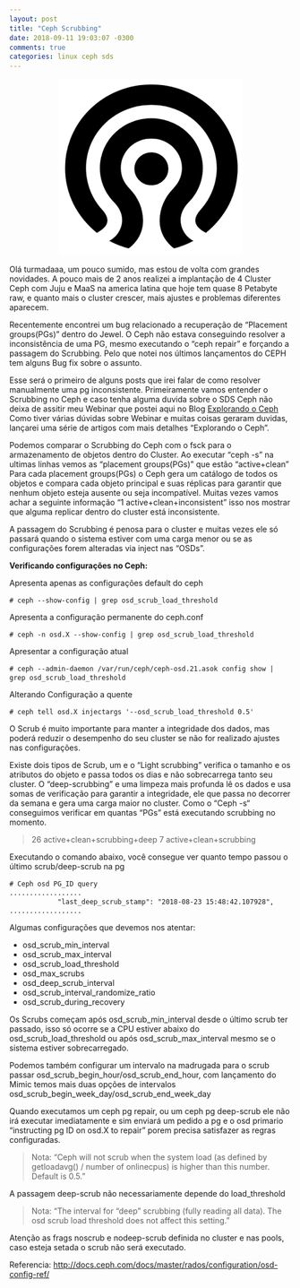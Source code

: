 ```yaml
---
layout: post
title: "Ceph Scrubbing"
date: 2018-09-11 19:03:07 -0300
comments: true
categories: linux ceph sds
---
```


<span style="display:block;text-align:center">![](/images/ceph/ceph.png) </span>

Olá turmadaaa, um pouco sumido, mas estou de volta com grandes novidades. A pouco mais de 2 anos realizei a implantação de 4 Cluster Ceph com Juju e MaaS na america latina que hoje tem quase 8 Petabyte raw, e quanto mais o cluster crescer, mais ajustes e problemas diferentes aparecem.

Recentemente encontrei um bug relacionado a recuperação de “Placement groups(PGs)” dentro do Jewel. O Ceph não estava conseguindo resolver a inconsistência de uma PG, mesmo executando o “ceph repair” e forçando a passagem do Scrubbing. Pelo que notei nos últimos lançamentos do CEPH tem alguns Bug fix sobre o assunto. 

Esse será o primeiro de alguns posts que irei falar de como resolver manualmente uma pg inconsistente. Primeiramente vamos entender o Scrubbing no Ceph e caso tenha alguma duvida sobre o SDS Ceph não deixa de assitir meu Webinar que postei aqui no Blog [Explorando o Ceph](http://brunocarvalho.net/blog/2018/04/03/webinar-explorando-o-ceph/) Como tiver várias dúvidas sobre Webinar e muitas coisas geraram duvidas, lançarei uma série de artigos com mais detalhes “Explorando o Ceph”.

Podemos comparar o Scrubbing do Ceph com o fsck para o armazenamento de objetos dentro do Cluster.
Ao executar “ceph -s” na ultimas linhas vemos as “placement groups(PGs)” que estão “active+clean” 
Para cada placement groups(PGs) o Ceph gera um catálogo de todos os objetos e compara cada objeto principal e suas réplicas para garantir que nenhum objeto esteja ausente ou seja incompatível.
Muitas vezes vamos achar a seguinte informação “1 active+clean+inconsistent” isso nos mostrar que alguma replicar dentro do cluster está inconsistente.

A passagem do Scrubbing é penosa para o cluster e muitas vezes ele só passará quando o sistema estiver com uma carga menor ou se as configurações forem alteradas via inject nas “OSDs”.

**Verificando configurações no Ceph:**

Apresenta apenas as configurações default do ceph

    # ceph --show-config | grep osd_scrub_load_threshold

Apresenta a configuração permanente do ceph.conf    
        
    # ceph -n osd.X --show-config | grep osd_scrub_load_threshold


Apresentar a configuração atual
        
    # ceph --admin-daemon /var/run/ceph/ceph-osd.21.asok config show | grep osd_scrub_load_threshold


Alterando Configuração a quente

    # ceph tell osd.X injectargs '--osd_scrub_load_threshold 0.5' 


O Scrub é muito importante para manter a integridade dos dados, mas poderá reduzir o desempenho do seu cluster se não for realizado ajustes nas configurações.

Existe dois tipos de Scrub, um e o “Light scrubbing” verifica o tamanho e os atributos do objeto e passa todos os dias e não sobrecarrega tanto seu cluster. O “deep-scrubbing”  e uma limpeza mais profunda  lê os dados e usa somas de verificação para garantir a integridade, ele que passa no decorrer da semana e gera uma carga maior no cluster. Como o “Ceph -s“ conseguimos verificar em quantas “PGs” está executando scrubbing no momento.

> 26 active+clean+scrubbing+deep
> 7 active+clean+scrubbing

Executando o comando abaixo, você consegue ver quanto tempo passou o último scrub/deep-scrub na pg


    # Ceph osd PG_ID query 
    ..................
                "last_deep_scrub_stamp": "2018-08-23 15:48:42.107928",
    ..................   


Algumas configurações que devemos nos atentar:

- osd_scrub_min_interval
- osd_scrub_max_interval
- osd_scrub_load_threshold
- osd_max_scrubs
- osd_deep_scrub_interval
- osd_scrub_interval_randomize_ratio
- osd_scrub_during_recovery

Os Scrubs começam após osd_scrub_min_interval desde o último scrub ter passado, isso só ocorre se a CPU estiver abaixo do osd_scrub_load_threshold ou após osd_scrub_max_interval mesmo se o sistema estiver sobrecarregado.

Podemos também configurar um intervalo na madrugada para o scrub passar osd_scrub_begin_hour/osd_scrub_end_hour, com lançamento do Mimic temos mais duas opções de intervalos osd_scrub_begin_week_day/osd_scrub_end_week_day

Quando executamos um ceph pg repair, ou um ceph pg deep-scrub ele não irá executar imediatamente e sim enviará um pedido a pg e o osd primario “instructing pg ID on osd.X to repair” porem precisa satisfazer as regras configuradas.

> Nota: “Ceph will not scrub when the system load (as defined by getloadavg() / number of onlinecpus) is higher than this number. Default is 0.5.”

A passagem deep-scrub não necessariamente depende do load_threshold

>Nota: “The interval for “deep” scrubbing (fully reading all data). The osd scrub load threshold does not affect this setting.”

Atenção as frags noscrub e nodeep-scrub definida no cluster e nas pools, caso esteja setada o scrub não será executado.

Referencia: http://docs.ceph.com/docs/master/rados/configuration/osd-config-ref/